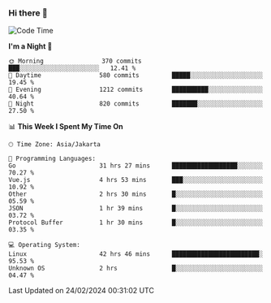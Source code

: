 ### Hi there 👋

<!--
**rmsubekti/rmsubekti** is a ✨ _special_ ✨ repository because its `README.md` (this file) appears on your GitHub profile.

Here are some ideas to get you started:

- 🔭 I’m currently working on ...
- 🌱 I’m currently learning ...
- 👯 I’m looking to collaborate on ...
- 🤔 I’m looking for help with ...
- 💬 Ask me about ...
- 📫 How to reach me: ...
- 😄 Pronouns: ...
- ⚡ Fun fact: ...
-->

<!--START_SECTION:waka-->
![Code Time](http://img.shields.io/badge/Code%20Time-2%2C625%20hrs%2021%20mins-blue)

**I'm a Night 🦉** 

```text
🌞 Morning                370 commits         ███░░░░░░░░░░░░░░░░░░░░░░   12.41 % 
🌆 Daytime                580 commits         █████░░░░░░░░░░░░░░░░░░░░   19.45 % 
🌃 Evening                1212 commits        ██████████░░░░░░░░░░░░░░░   40.64 % 
🌙 Night                  820 commits         ███████░░░░░░░░░░░░░░░░░░   27.50 % 
```


📊 **This Week I Spent My Time On** 

```text
🕑︎ Time Zone: Asia/Jakarta

💬 Programming Languages: 
Go                       31 hrs 27 mins      ██████████████████░░░░░░░   70.27 % 
Vue.js                   4 hrs 53 mins       ███░░░░░░░░░░░░░░░░░░░░░░   10.92 % 
Other                    2 hrs 30 mins       █░░░░░░░░░░░░░░░░░░░░░░░░   05.59 % 
JSON                     1 hr 39 mins        █░░░░░░░░░░░░░░░░░░░░░░░░   03.72 % 
Protocol Buffer          1 hr 30 mins        █░░░░░░░░░░░░░░░░░░░░░░░░   03.35 % 

💻 Operating System: 
Linux                    42 hrs 46 mins      ████████████████████████░   95.53 % 
Unknown OS               2 hrs               █░░░░░░░░░░░░░░░░░░░░░░░░   04.47 % 
```


 Last Updated on 24/02/2024 00:31:02 UTC
<!--END_SECTION:waka-->
